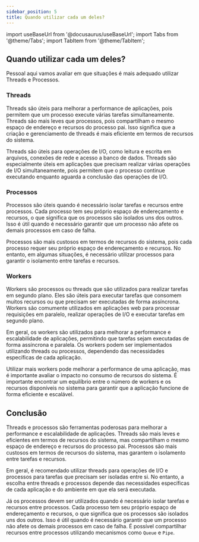 ```yaml
---
sidebar_position: 5
title: Quando utilizar cada um deles?
---
```


import useBaseUrl from '@docusaurus/useBaseUrl';
import Tabs from '@theme/Tabs';
import TabItem from '@theme/TabItem';

## Quando utilizar cada um deles?

Pessoal aqui vamos avaliar em que situações é mais adequado utilizar Threads e Processos.

### Threads

Threads são úteis para melhorar a performance de aplicações, pois permitem que um processo execute várias tarefas simultaneamente. Threads são mais leves que processos, pois compartilham o mesmo espaço de endereço e recursos do processo pai. Isso significa que a criação e gerenciamento de threads é mais eficiente em termos de recursos do sistema.

Threads são úteis para operações de I/O, como leitura e escrita em arquivos, conexões de rede e acesso a banco de dados. Threads são especialmente úteis em aplicações que precisam realizar várias operações de I/O simultaneamente, pois permitem que o processo continue executando enquanto aguarda a conclusão das operações de I/O.

### Processos

Processos são úteis quando é necessário isolar tarefas e recursos entre processos. Cada processo tem seu próprio espaço de endereçamento e recursos, o que significa que os processos são isolados uns dos outros. Isso é útil quando é necessário garantir que um processo não afete os demais processos em caso de falha.

Processos são mais custosos em termos de recursos do sistema, pois cada processo requer seu próprio espaço de endereçamento e recursos. No entanto, em algumas situações, é necessário utilizar processos para garantir o isolamento entre tarefas e recursos.

### Workers

Workers são processos ou threads que são utilizados para realizar tarefas em segundo plano. Eles são úteis para executar tarefas que consomem muitos recursos ou que precisam ser executadas de forma assíncrona. Workers são comumente utilizados em aplicações web para processar requisições em paralelo, realizar operações de I/O e executar tarefas em segundo plano.

Em geral, os workers são utilizados para melhorar a performance e escalabilidade de aplicações, permitindo que tarefas sejam executadas de forma assíncrona e paralela. Os workers podem ser implementados utilizando threads ou processos, dependendo das necessidades específicas de cada aplicação.

Utilizar mais workers pode melhorar a performance de uma aplicação, mas é importante avaliar o impacto no consumo de recursos do sistema. É importante encontrar um equilíbrio entre o número de workers e os recursos disponíveis no sistema para garantir que a aplicação funcione de forma eficiente e escalável.

## Conclusão

Threads e processos são ferramentas poderosas para melhorar a performance e escalabilidade de aplicações. Threads são mais leves e eficientes em termos de recursos do sistema, mas compartilham o mesmo espaço de endereço e recursos do processo pai. Processos são mais custosos em termos de recursos do sistema, mas garantem o isolamento entre tarefas e recursos.

Em geral, é recomendado utilizar threads para operações de I/O e processos para tarefas que precisam ser isoladas entre si. No entanto, a escolha entre threads e processos depende das necessidades específicas de cada aplicação e do ambiente em que ela será executada.

Já os processos devem ser utilizados quando é necessário isolar tarefas e recursos entre processos. Cada processo tem seu próprio espaço de endereçamento e recursos, o que significa que os processos são isolados uns dos outros. Isso é útil quando é necessário garantir que um processo não afete os demais processos em caso de falha. É possível compartilhar recursos entre processos utilizando mecanismos como `Queue` e `Pipe`.